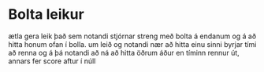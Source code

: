 # Bolta leikur
ætla gera leik það sem notandi stjórnar streng
með bolta á endanum og á að hitta honum ofan í bolla. um leið og notandi nær að hitta einu sinni byrjar tími að renna og á þá notandi að ná að hitta öðrum áður en tíminn rennur út, annars fer score aftur í núll